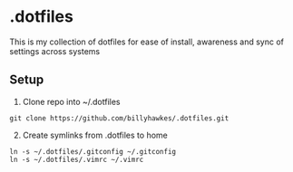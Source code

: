 # .dotfiles

This is my collection of dotfiles for ease of install, awareness and sync of settings across systems

## Setup

1. Clone repo into ~/.dotfiles

```
git clone https://github.com/billyhawkes/.dotfiles.git
```

2. Create symlinks from .dotfiles to home

```
ln -s ~/.dotfiles/.gitconfig ~/.gitconfig
ln -s ~/.dotfiles/.vimrc ~/.vimrc
```
